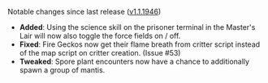 Notable changes since last release ([v1.1.1946](https://github.com/rotators/Fo1in2/releases/tag/v1.1.1946))
- **Added**: Using the science skill on the prisoner terminal in the Master's Lair will now also toggle the force fields on / off.
- **Fixed**: Fire Geckos now get their flame breath from critter script instead of the map script on critter creation. (Issue #53) 
- **Tweaked**: Spore plant encounters now have a chance to additionally spawn a group of mantis.

